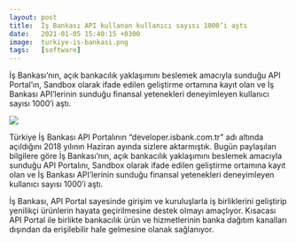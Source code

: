 ```yaml
---
layout: post
title:  İş Bankası API kullanan kullanıcı sayısı 1000’i aştı
date:   2021-01-05 15:40:15 +0300
image:  turkiye-is-bankasi.png
tags:   [software]
---
```


İş Bankası’nın, açık bankacılık yaklaşımını beslemek amacıyla sunduğu API Portal’ın, Sandbox olarak ifade edilen geliştirme ortamına kayıt olan ve İş Bankası API’lerinin sunduğu finansal yetenekleri deneyimleyen kullanıcı sayısı 1000’i aştı.


![]({{site.baseurl}}/img/isbankasi-api.png)



Türkiye İş Bankası API Portalının “developer.isbank.com.tr" adı altında açıldığını 2018 yılının Haziran ayında sizlere aktarmıştık. Bugün paylaşılan bilgilere göre İş Bankası’nın, açık bankacılık yaklaşımını beslemek amacıyla sunduğu API Portalını, Sandbox olarak ifade edilen geliştirme ortamına kayıt olan ve İş Bankası API’lerinin sunduğu finansal yetenekleri deneyimleyen kullanıcı sayısı 1000’i aştı.

İş Bankası, API Portal sayesinde girişim ve kuruluşlarla iş birliklerini geliştirip yenilikçi ürünlerin hayata geçirilmesine destek olmayı amaçlıyor. Kısacası API Portal ile birlikte bankacılık ürün ve hizmetlerinin banka dağıtım kanalları dışından da erişilebilir hale gelmesine olanak sağlanıyor.

